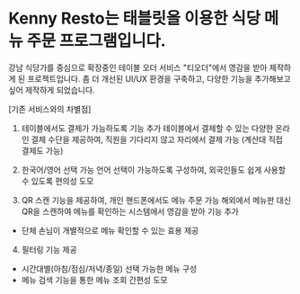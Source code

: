 # Kenny Resto는 태블릿을 이용한 식당 메뉴 주문 프로그램입니다.

강남 식당가를 중심으로 확장중인 테이블 오더 서비스 "티오더"에서 영감을 받아 제작하게 된 프로젝트입니다.
좀 더 개선된 UI/UX 환경을 구축하고, 다양한 기능을 추가해보고 싶어 제작하게 되었습니다.

[기존 서비스와의 차별점]

1. 테이블에서도 결제가 가능하도록 기능 추가
테이블에서 결제할 수 있는 다양한 온라인 결제 수단을 제공하여, 직원을 기다리지 않고 자리에서 결제 가능 (계산대 직접 결제도 가능)

2. 한국어/영어 선택 가능
언어 선택이 가능하도록 구성하여, 외국인들도 쉽게 사용할 수 있도록 편의성 도모

3. QR 스캔 기능을 제공하여, 개인 핸드폰에서도 메뉴 주문 가능
해외에서 메뉴판 대신 QR을 스캔하여 메뉴를 확인하는 시스템에서 영감을 받아 기능 추가
* 단체 손님이 개별적으로 메뉴 확인할 수 있는 효용 제공

4. 필터링 기능 제공
  * 시간대별(아침/점심/저녁/종일) 선택 가능한 메뉴 구성
  * 메뉴 검색 기능을 통한 메뉴 조회 간편성 도모
